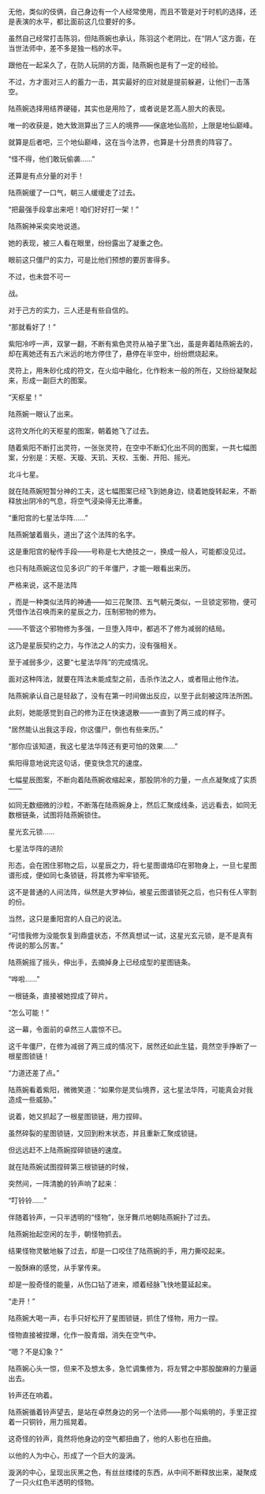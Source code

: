 无他，类似的伎俩，自己身边有一个人经常使用，而且不管是对于时机的选择，还是表演的水平，都比面前这几位要好的多。

虽然自己经常打击陈羽，但陆燕婉也承认，陈羽这个老阴比，在“阴人”这方面，在当世法师中，差不多是独一档的水平。

跟他在一起呆久了，在防人玩阴的方面，陆燕婉也是有了一定的经验。

不过，方才面对三人的蓄力一击，其实最好的应对就是提前躲避，让他们一击落空。

陆燕婉选择用结界硬碰，其实也是用险了，或者说是艺高人胆大的表现。

唯一的收获是，她大致测算出了三人的境界——保底地仙高阶，上限是地仙巅峰。

就算是后者吧，三个地仙巅峰，这在当今法界，也算是十分昂贵的阵容了。

“怪不得，他们敢玩偷袭……”

还算是有点分量的对手！

陆燕婉缓了一口气，朝三人缓缓走了过去。

“把最强手段拿出来吧！咱们好好打一架！”

陆燕婉神采奕奕地说道。

她的表现，被三人看在眼里，纷纷露出了凝重之色。

眼前这只僵尸的实力，可是比他们预想的要厉害得多。

不过，也未尝不可一

战。

对于己方的实力，三人还是有些自信的。

“那就看好了！”

紫阳冷哼一声，双掌一翻，不断有紫色灵符从袖子里飞出，虽是奔着陆燕婉去的，却在离她还有五六米远的地方停住了，悬停在半空中，纷纷燃烧起来。

灵符上，用朱砂化成的符文，在火焰中融化，化作粉末一般的所在，又纷纷凝聚起来，形成一副巨大的图案。

“天枢星！”

陆燕婉一眼认了出来。

这符文所化的天枢星的图案，朝着她飞了过去。

随着紫阳不断打出灵符，一张张灵符，在空中不断幻化出不同的图案，一共七幅图案，分别是：天枢、天璇、天玑、天权、玉衡、开阳、摇光。

北斗七星。

就在陆燕婉短暂分神的工夫，这七幅图案已经飞到她身边，绕着她旋转起来，不断释放出阴冷的气息，将空气浸染得无比滞重。

“重阳宫的七星法华阵……”

陆燕婉皱着眉头，道出了这个法阵的名字。

这是重阳宫的秘传手段——号称是七大绝技之一，换成一般人，可能都没见过。

也只有陆燕婉这位见多识广的千年僵尸，才能一眼看出来历。

严格来说，这不是法阵

，而是一种类似法阵的神通——如三花聚顶、五气朝元类似，一旦锁定邪物，便可凭借作法召唤而来的星辰之力，压制邪物的修为。

——不管这个邪物修为多强，一旦堕入阵中，都逃不了修为减弱的结局。

这乃是星辰契约之力，与作法之人的实力，没有强相关。

至于减弱多少，这要“七星法华阵”的完成情况。

面对这种阵法，就要在阵法未能成型之前，击杀作法之人，或者阻止他作法。

陆燕婉承认自己是轻敌了，没有在第一时间做出反应，以至于此刻被这阵法所困。

此刻，她能感觉到自己的修为正在快速退散——一直到了两三成的样子。

“居然能认出我这手段，你这僵尸，倒也有些来历。”

“那你应该知道，我这七星法华阵还有更可怕的效果……”

紫阳得意地说完这句话，便变快念咒的速度。

七幅星辰图案，不断向着陆燕婉收缩起来，那股阴冷的力量，一点点凝聚成了实质——

如同无数细微的沙粒，不断落在陆燕婉身上，然后汇聚成线条，远远看去，如同无数根链条，试图将陆燕婉锁住。

星光玄元锁……

七星法华阵的进阶

形态，会在困住邪物之后，以星辰之力，将七星图谱烙印在邪物身上，一旦七星图谱形成，便如同七条锁链，将其修为牢牢锁死。

这不是普通的人间法阵，纵然是大罗神仙，被星云图谱锁死之后，也只有任人宰割的份。

当然，这只是重阳宫的人自己的说法。

“可惜我修为没能恢复到鼎盛状态，不然真想试一试，这星光玄元锁，是不是真有传说的那么厉害。”

陆燕婉摇了摇头，伸出手，去摘掉身上已经成型的星图链条。

“哗啦……”

一根链条，直接被她捏成了碎片。

“怎么可能！”

这一幕，令面前的卓然三人震惊不已。

这千年僵尸，在修为减弱了两三成的情况下，居然还如此生猛，竟然空手挣断了一根星图锁链！

“力道还差了点。”

陆燕婉看着紫阳，微微笑道：“如果你是灵仙境界，这七星法华阵，可能真会对我造成一些威胁。”

说着，她又抓起了一根星图锁链，用力捏碎。

虽然碎裂的星图锁链，又回到粉末状态，并且重新汇聚成锁链。

但远远赶不上陆燕婉捏碎锁链的速度。

就在陆燕婉试图捏碎第三根锁链的时候，

突然间，一阵清脆的铃声响了起来：

“叮铃铃……”

伴随着铃声，一只半透明的“怪物”，张牙舞爪地朝陆燕婉扑了过去。

陆燕婉抬起空闲的左手，朝怪物抓去。

结果怪物灵敏地躲了过去，却是一口咬住了陆燕婉的手，用力撕咬起来。

一股酥麻的感觉，从手掌传来。

却是一股奇怪的能量，从伤口钻了进来，顺着经脉飞快地蔓延起来。

“走开！”

陆燕婉大喝一声，右手只好松开了星图锁链，抓住了怪物，用力一捏。

怪物直接被捏爆，化作一股青烟，消失在空气中。

“嗯？不是幻象？”

陆燕婉心头一惊，但来不及想太多，急忙调集修为，将左臂之中那股酸麻的力量逼出去。

铃声还在响着。

陆燕婉循着铃声望去，是站在卓然身边的另一个法师——那个叫紫明的，手里正捏着一只铜铃，用力摇晃着。

这奇怪的铃声，竟然将他身边的空气都扭曲了，他的人影也在扭曲。

以他的人为中心，形成了一个巨大的漩涡。

漩涡的中心，呈现出灰黑之色，有丝丝缕缕的东西，从中间不断释放出来，凝聚成了一只火红色半透明的怪物。
